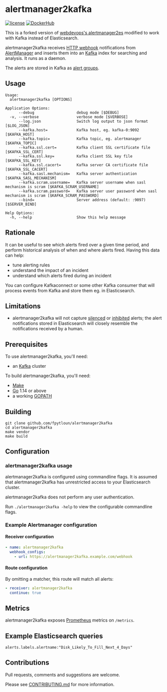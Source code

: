 # alertmanager2kafka

[![license](https://img.shields.io/github/license/webdevops/alertmanager2kafka.svg)](https://github.com/fpytloun/alertmanager2kafka/blob/master/LICENSE)
[![DockerHub](https://img.shields.io/badge/DockerHub-webdevops%2Falertmanager2kafka-blue)](https://hub.docker.com/r/fpytloun/alertmanager2kafka/)

This is a forked version of [webdevops's
alertmanager2es](https://github.com/webdevops/alertmanager2es) modified to
work with Kafka instead of Elasticsearch.

alertmanager2kafka receives [HTTP webhook][] notifications from [AlertManager][]
and inserts them into an [Kafka][] index for searching and analysis. It
runs as a daemon.

The alerts are stored in Kafka as [alert groups][].

[alert groups]: https://prometheus.io/docs/alerting/alertmanager/#grouping
[AlertManager]: https://github.com/prometheus/alertmanager
[Kafka]: https://kafka.apache.org/
[HTTP webhook]: https://prometheus.io/docs/alerting/configuration/#webhook-receiver-<webhook_config>

## Usage

```
Usage:
  alertmanager2kafka [OPTIONS]

Application Options:
      --debug                   debug mode [$DEBUG]
  -v, --verbose                 verbose mode [$VERBOSE]
      --log.json                Switch log output to json format [$LOG_JSON]
      --kafka.host=             Kafka host, eg. kafka-0:9092 [$KAFKA_HOST]
      --kafka.topic=            Kafka topic, eg. alertmanager [$KAFKA_TOPIC]
      --kafka.ssl.cert=         Kafka client SSL certificate file [$KAFKA_SSL_CERT]
      --kafka.ssl.key=          Kafka client SSL key file [$KAFKA_SSL_KEY]
      --kafka.ssl.cacert=       Kafka server CA certificate file [$KAFKA_SSL_CACERT]
      --kafka.sasl.mechanism=   Kafka server authentication [$KAFKA_SASL_MECHANISM]
      --kafka.scram.username=   Kafka server username when sasl mechanism is scram [$KAFKA_SCRAM_USERNAME]
      --kafka.scram.password=   Kafka server user password when sasl mechanism is scram [$KAFKA_SCRAM_PASSWORD]
      --bind=                   Server address (default: :9097) [$SERVER_BIND]

Help Options:
  -h, --help                    Show this help message

```


## Rationale

It can be useful to see which alerts fired over a given time period, and
perform historical analysis of when and where alerts fired. Having this data
can help:

- tune alerting rules
- understand the impact of an incident
- understand which alerts fired during an incident

You can configure Kafkaconnect or some other Kafka consumer that will process
events from Kafka and store them eg. in Elasticsearch.

## Limitations

- alertmanager2kafka will not capture [silenced][] or [inhibited][] alerts; the alert
  notifications stored in Elasticsearch will closely resemble the notifications
  received by a human.

[silenced]: https://prometheus.io/docs/alerting/alertmanager/#silences
[inhibited]: https://prometheus.io/docs/alerting/alertmanager/#inhibition

## Prerequisites

To use alertmanager2kafka, you'll need:

- an [Kafka][] cluster

To build alertmanager2kafka, you'll need:

- [Make][]
- [Go][] 1.14 or above
- a working [GOPATH][]

[Make]: https://www.gnu.org/software/make/
[Go]: https://golang.org/dl/
[GOPATH]: https://golang.org/cmd/go/#hdr-GOPATH_environment_variable

## Building

    git clone github.com/fpytloun/alertmanager2kafka
    cd alertmanager2kafka
    make vendor
    make build

## Configuration

### alertmanager2kafka usage

alertmanager2kafka is configured using commandline flags. It is assumed that
alertmanager2kafka has unrestricted access to your Elasticsearch cluster.

alertmanager2kafka does not perform any user authentication.

Run `./alertmanager2kafka -help` to view the configurable commandline flags.

### Example Alertmanager configuration

#### Receiver configuration

```yaml
- name: alertmanager2kafka
  webhook_configs:
    - url: https://alertmanager2kafka.example.com/webhook
```

#### Route configuration

By omitting a matcher, this route will match all alerts:

```yaml
- receiver: alertmanager2kafka
  continue: true
```

## Metrics

alertmanager2kafka exposes [Prometheus][] metrics on `/metrics`.

[Prometheus]: https://prometheus.io/

## Example Elasticsearch queries

    alerts.labels.alertname:"Disk_Likely_To_Fill_Next_4_Days"

## Contributions

Pull requests, comments and suggestions are welcome.

Please see [CONTRIBUTING.md](CONTRIBUTING.md) for more information.
